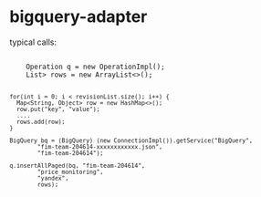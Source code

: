 # bigquery-adapter

typical calls:

<code>
    Operation q = new OperationImpl();        
    List<Map<String, Object>> rows = new ArrayList<>();
    
    for(int i = 0; i < revisionList.size(); i++) {
      Map<String, Object> row = new HashMap<>();        
      row.put("key", "value");
      ....
      rows.add(row);
    }
    
    BigQuery bq = (BigQuery) (new ConnectionImpl()).getService("BigQuery", 
            "fim-team-204614-xxxxxxxxxxxx.json",
            "fim-team-204614");     

    q.insertAllPaged(bq, "fim-team-204614", 
            "price_monitoring", 
            "yandex", 
            rows);
 </code>
